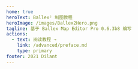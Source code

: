 ```yaml
---
home: true
heroText: Ballex² 制图教程
heroImage: /images/Ballex2Hero.png
tagline: 基于 Ballex Map Editor Pro 0.6.3b8 编写
actions:
  - text: 阅读教程 →
    link: /advanced/preface.md
    type: primary
footer: 2021 Dilant
---
```

